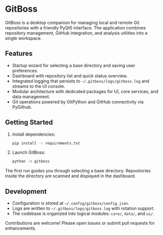# GitBoss

GitBoss is a desktop companion for managing local and remote Git repositories with a friendly PyQt5 interface. The application combines repository management, GitHub integration, and analysis utilities into a single workspace.

## Features

- Startup wizard for selecting a base directory and saving user preferences.
- Dashboard with repository list and quick status overview.
- Integrated logging that persists to `~/.gitboss/logs/gitboss.log` and streams to the UI console.
- Modular architecture with dedicated packages for UI, core services, and data management.
- Git operations powered by GitPython and GitHub connectivity via PyGithub.

## Getting Started

1. Install dependencies:

   ```bash
   pip install -r requirements.txt
   ```

2. Launch GitBoss:

   ```bash
   python -m gitboss
   ```

The first run guides you through selecting a base directory. Repositories inside the directory are scanned and displayed in the dashboard.

## Development

- Configuration is stored at `~/.config/gitboss/config.json`.
- Logs are written to `~/.gitboss/logs/gitboss.log` with rotation support.
- The codebase is organized into logical modules: `core/`, `data/`, and `ui/`.

Contributions are welcome! Please open issues or submit pull requests for enhancements.
